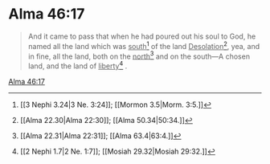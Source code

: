 # Alma 46:17

> And it came to pass that when he had poured out his soul to God, he named all the land which was <u>south</u>[^a] of the land <u>Desolation</u>[^b], yea, and in fine, all the land, both on the <u>north</u>[^c] and on the south—A chosen land, and the land of <u>liberty</u>[^d] .

[Alma 46:17](https://www.churchofjesuschrist.org/study/scriptures/bofm/alma/46?lang=eng&id=p17#p17)


[^a]: [[3 Nephi 3.24|3 Ne. 3:24]]; [[Mormon 3.5|Morm. 3:5.]]
[^b]: [[Alma 22.30|Alma 22:30]]; [[Alma 50.34|50:34.]]
[^c]: [[Alma 22.31|Alma 22:31]]; [[Alma 63.4|63:4.]]
[^d]: [[2 Nephi 1.7|2 Ne. 1:7]]; [[Mosiah 29.32|Mosiah 29:32.]]
